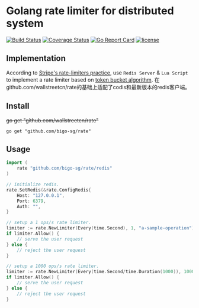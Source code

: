 Golang rate limiter for distributed system
======
[![Build Status](https://travis-ci.org/wallstreetcn/rate.svg?branch=master)](https://travis-ci.org/wallstreetcn/rate)
[![Coverage Status](https://coveralls.io/repos/github/wallstreetcn/rate/badge.svg?branch=master)](https://coveralls.io/github/wallstreetcn/rate?branch=master)
[![Go Report Card](https://goreportcard.com/badge/github.com/wallstreetcn/rate)](https://goreportcard.com/report/github.com/wallstreetcn/rate)
[![license](http://img.shields.io/badge/license-MIT-red.svg?style=flat)](https://raw.githubusercontent.com/wallstreetcn/rate/master/LICENSE)


## Implementation
According to [Stripe's rate-limiters practice](https://stripe.com/blog/rate-limiters), use `Redis Server` & `Lua Script` to implement a rate limiter based on [token bucket algorithm](https://en.wikipedia.org/wiki/Token_bucket).
在github.com/wallstreetcn/rate的基础上适配了codis和最新版本的redis客户端。

## Install
~~go get "github.com/wallstreetcn/rate"~~
```shell
go get "github.com/bigo-sg/rate"
```

## Usage
```go
import (
    rate "github.com/bigo-sg/rate/redis"
)

// initialize redis.
rate.SetRedis(&rate.ConfigRedis{
    Host: "127.0.0.1",
    Port: 6379,
    Auth: "",
}

// setup a 1 ops/s rate limiter.
limiter := rate.NewLimiter(Every(time.Second), 1, "a-sample-operation")
if limiter.Allow() {
    // serve the user request
} else {
    // reject the user request
}

// setup a 1000 ops/s rate limiter.
limiter := rate.NewLimiter(Every(time.Second/time.Duration(1000)), 1000, "a-sample-operation")
if limiter.Allow() {
    // serve the user request
} else {
    // reject the user request
}
```
